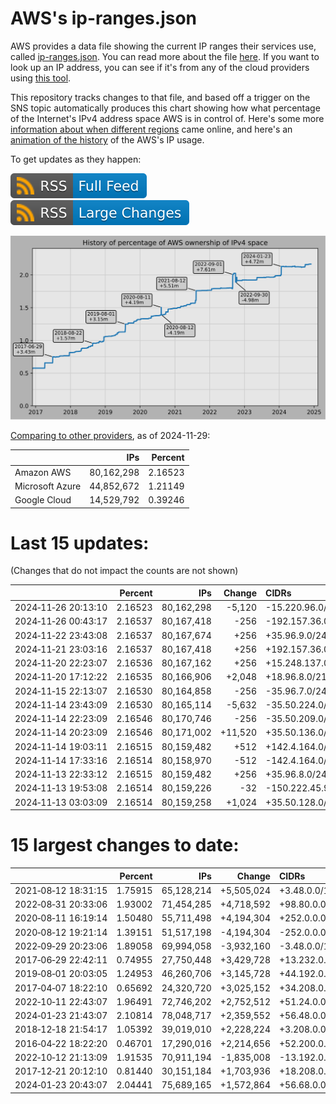 # AWS's ip-ranges.json

AWS provides a data file showing the current IP ranges their
services use, called [ip-ranges.json](https://ip-ranges.amazonaws.com/ip-ranges.json).
You can read more about the file [here](https://docs.aws.amazon.com/general/latest/gr/aws-ip-ranges.html).
If you want to look up an IP address, you can see if it's from any of the cloud providers using [this tool](https://cloud-ips.s3-us-west-2.amazonaws.com/index.html).

This repository tracks changes to that file, and based off a trigger on the SNS 
topic automatically produces this chart showing how what percentage of the 
Internet's IPv4 address space AWS is in control of.  Here's some 
more [information about when different regions](announces.md) came 
online, and here's an [animation of the history](https://youtu.be/Su25yl7eol8) 
of the AWS's IP usage.

To get updates as they happen:

[![RSS Icon (Full Feed)](images/rss_badge.svg)](https://raw.githubusercontent.com/seligman/aws-ip-ranges/master/rss.xml)
[![RSS Icon (Large Changes)](images/rss_badge_partial.svg)](https://raw.githubusercontent.com/seligman/aws-ip-ranges/master/rss_big_changes.xml)

![History of AWS](history_count.svg)

[Comparing to other providers](https://github.com/seligman/cloud_sizes), as of 2024-11-29:

| | IPs | Percent |
| --- | ---: | ---: |
| Amazon AWS | 80,162,298 | 2.16523 |
| Microsoft Azure | 44,852,672 | 1.21149 |
| Google Cloud | 14,529,792 | 0.39246 |


# Last 15 updates:

(Changes that do not impact the counts are not shown)

| | Percent | IPs | Change | CIDRs |
| :--- | ---: | ---: | ---: | :--- |
| 2024&#8209;11&#8209;26&nbsp;20:13:10 | 2.16523 | 80,162,298 | -5,120 | -15.220.96.0/20,&nbsp;-15.220.44.0/22 |
| 2024&#8209;11&#8209;26&nbsp;00:43:17 | 2.16537 | 80,167,418 | -256 | -192.157.36.0/24 |
| 2024&#8209;11&#8209;22&nbsp;23:43:08 | 2.16537 | 80,167,674 | +256 | +35.96.9.0/24 |
| 2024&#8209;11&#8209;21&nbsp;23:03:16 | 2.16537 | 80,167,418 | +256 | +192.157.36.0/24 |
| 2024&#8209;11&#8209;20&nbsp;22:23:07 | 2.16536 | 80,167,162 | +256 | +15.248.137.0/24 |
| 2024&#8209;11&#8209;20&nbsp;17:12:22 | 2.16535 | 80,166,906 | +2,048 | +18.96.8.0/21 |
| 2024&#8209;11&#8209;15&nbsp;22:13:07 | 2.16530 | 80,164,858 | -256 | -35.96.7.0/24 |
| 2024&#8209;11&#8209;14&nbsp;23:43:09 | 2.16530 | 80,165,114 | -5,632 | -35.50.224.0/21,&nbsp;-35.50.136.0/22,&nbsp;-35.50.140.0/23,&nbsp;... |
| 2024&#8209;11&#8209;14&nbsp;22:23:09 | 2.16546 | 80,170,746 | -256 | -35.50.209.0/24 |
| 2024&#8209;11&#8209;14&nbsp;20:23:09 | 2.16546 | 80,171,002 | +11,520 | +35.50.136.0/21,&nbsp;+35.50.208.0/21,&nbsp;+35.50.224.0/21,&nbsp;... |
| 2024&#8209;11&#8209;14&nbsp;19:03:11 | 2.16515 | 80,159,482 | +512 | +142.4.164.0/23 |
| 2024&#8209;11&#8209;14&nbsp;17:33:16 | 2.16514 | 80,158,970 | -512 | -142.4.164.0/23 |
| 2024&#8209;11&#8209;13&nbsp;22:33:12 | 2.16515 | 80,159,482 | +256 | +35.96.8.0/24 |
| 2024&#8209;11&#8209;13&nbsp;19:53:08 | 2.16514 | 80,159,226 | -32 | -150.222.45.96/27 |
| 2024&#8209;11&#8209;13&nbsp;03:03:09 | 2.16514 | 80,159,258 | +1,024 | +35.50.128.0/22 |


# 15 largest changes to date:

| | Percent | IPs | Change | CIDRs |
| :--- | ---: | ---: | ---: | :--- |
| 2021&#8209;08&#8209;12&nbsp;18:31:15 | 1.75915 | 65,128,214 | +5,505,024 | +3.48.0.0/12,&nbsp;+35.96.0.0/12,&nbsp;+3.152.0.0/13,&nbsp;... |
| 2022&#8209;08&#8209;31&nbsp;20:33:06 | 1.93002 | 71,454,285 | +4,718,592 | +98.80.0.0/12,&nbsp;+184.32.0.0/12,&nbsp;+13.184.0.0/13,&nbsp;... |
| 2020&#8209;08&#8209;11&nbsp;16:19:14 | 1.50480 | 55,711,498 | +4,194,304 | +252.0.0.0/10 |
| 2020&#8209;08&#8209;12&nbsp;19:21:14 | 1.39151 | 51,517,198 | -4,194,304 | -252.0.0.0/10 |
| 2022&#8209;09&#8209;29&nbsp;20:23:06 | 1.89058 | 69,994,058 | -3,932,160 | -3.48.0.0/12,&nbsp;-35.96.0.0/12,&nbsp;-3.240.0.0/13,&nbsp;... |
| 2017&#8209;06&#8209;29&nbsp;22:42:11 | 0.74955 | 27,750,448 | +3,429,728 | +13.232.0.0/13,&nbsp;+34.240.0.0/13,&nbsp;+35.168.0.0/13,&nbsp;... |
| 2019&#8209;08&#8209;01&nbsp;20:03:05 | 1.24953 | 46,260,706 | +3,145,728 | +44.192.0.0/10,&nbsp;-3.192.0.0/12 |
| 2017&#8209;04&#8209;07&nbsp;18:22:10 | 0.65692 | 24,320,720 | +3,025,152 | +34.208.0.0/12,&nbsp;+34.224.0.0/12,&nbsp;+13.58.0.0/15,&nbsp;... |
| 2022&#8209;10&#8209;11&nbsp;22:43:07 | 1.96491 | 72,746,202 | +2,752,512 | +51.24.0.0/13,&nbsp;+57.104.0.0/13,&nbsp;+51.20.0.0/14,&nbsp;... |
| 2024&#8209;01&#8209;23&nbsp;21:43:07 | 2.10814 | 78,048,717 | +2,359,552 | +56.48.0.0/13,&nbsp;+16.28.0.0/14,&nbsp;+16.64.0.0/14,&nbsp;... |
| 2018&#8209;12&#8209;18&nbsp;21:54:17 | 1.05392 | 39,019,010 | +2,228,224 | +3.208.0.0/12,&nbsp;+3.224.0.0/12,&nbsp;+13.48.0.0/15 |
| 2016&#8209;04&#8209;22&nbsp;18:22:20 | 0.46701 | 17,290,016 | +2,214,656 | +52.200.0.0/13,&nbsp;+52.208.0.0/13,&nbsp;+52.36.0.0/14,&nbsp;... |
| 2022&#8209;10&#8209;12&nbsp;21:13:09 | 1.91535 | 70,911,194 | -1,835,008 | -13.192.0.0/13,&nbsp;-16.28.0.0/14,&nbsp;-40.172.0.0/14,&nbsp;... |
| 2017&#8209;12&#8209;21&nbsp;20:12:10 | 0.81440 | 30,151,184 | +1,703,936 | +18.208.0.0/13,&nbsp;+18.204.0.0/14,&nbsp;+18.224.0.0/14,&nbsp;... |
| 2024&#8209;01&#8209;23&nbsp;20:43:07 | 2.04441 | 75,689,165 | +1,572,864 | +56.68.0.0/14,&nbsp;+56.128.0.0/14,&nbsp;+56.136.0.0/14,&nbsp;... |
